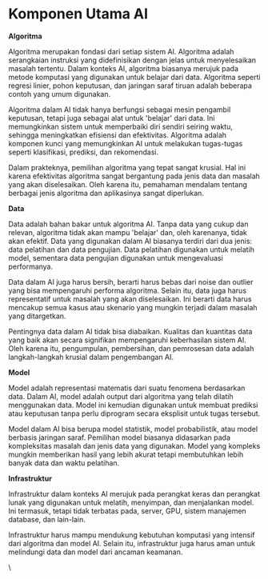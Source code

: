 # Komponen Utama AI

**Algoritma**

Algoritma merupakan fondasi dari setiap sistem AI. Algoritma adalah serangkaian instruksi yang didefinisikan dengan jelas untuk menyelesaikan masalah tertentu. Dalam konteks AI, algoritma biasanya merujuk pada metode komputasi yang digunakan untuk belajar dari data. Algoritma seperti regresi linier, pohon keputusan, dan jaringan saraf tiruan adalah beberapa contoh yang umum digunakan.

Algoritma dalam AI tidak hanya berfungsi sebagai mesin pengambil keputusan, tetapi juga sebagai alat untuk 'belajar' dari data. Ini memungkinkan sistem untuk memperbaiki diri sendiri seiring waktu, sehingga meningkatkan efisiensi dan efektivitas. Algoritma adalah komponen kunci yang memungkinkan AI untuk melakukan tugas-tugas seperti klasifikasi, prediksi, dan rekomendasi.

Dalam prakteknya, pemilihan algoritma yang tepat sangat krusial. Hal ini karena efektivitas algoritma sangat bergantung pada jenis data dan masalah yang akan diselesaikan. Oleh karena itu, pemahaman mendalam tentang berbagai jenis algoritma dan aplikasinya sangat diperlukan.

**Data**

Data adalah bahan bakar untuk algoritma AI. Tanpa data yang cukup dan relevan, algoritma tidak akan mampu 'belajar' dan, oleh karenanya, tidak akan efektif. Data yang digunakan dalam AI biasanya terdiri dari dua jenis: data pelatihan dan data pengujian. Data pelatihan digunakan untuk melatih model, sementara data pengujian digunakan untuk mengevaluasi performanya.

Data dalam AI juga harus bersih, berarti harus bebas dari noise dan outlier yang bisa mempengaruhi performa algoritma. Selain itu, data juga harus representatif untuk masalah yang akan diselesaikan. Ini berarti data harus mencakup semua kasus atau skenario yang mungkin terjadi dalam masalah yang ditargetkan.

Pentingnya data dalam AI tidak bisa diabaikan. Kualitas dan kuantitas data yang baik akan secara signifikan mempengaruhi keberhasilan sistem AI. Oleh karena itu, pengumpulan, pembersihan, dan pemrosesan data adalah langkah-langkah krusial dalam pengembangan AI.

**Model**

Model adalah representasi matematis dari suatu fenomena berdasarkan data. Dalam AI, model adalah output dari algoritma yang telah dilatih menggunakan data. Model ini kemudian digunakan untuk membuat prediksi atau keputusan tanpa perlu diprogram secara eksplisit untuk tugas tersebut.

Model dalam AI bisa berupa model statistik, model probabilistik, atau model berbasis jaringan saraf. Pemilihan model biasanya didasarkan pada kompleksitas masalah dan jenis data yang digunakan. Model yang kompleks mungkin memberikan hasil yang lebih akurat tetapi membutuhkan lebih banyak data dan waktu pelatihan.

**Infrastruktur**

Infrastruktur dalam konteks AI merujuk pada perangkat keras dan perangkat lunak yang digunakan untuk melatih, menyimpan, dan menjalankan model. Ini termasuk, tetapi tidak terbatas pada, server, GPU, sistem manajemen database, dan lain-lain.

Infrastruktur harus mampu mendukung kebutuhan komputasi yang intensif dari algoritma dan model AI. Selain itu, infrastruktur juga harus aman untuk melindungi data dan model dari ancaman keamanan.

\
